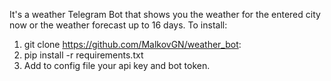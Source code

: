 It's a weather Telegram Bot that shows you the weather for the entered city now or the weather forecast up to 16 days.
To install:
  1. git clone https://github.com/MalkovGN/weather_bot:
  2. pip install -r requirements.txt
  3. Add to config file your api key and bot token.
